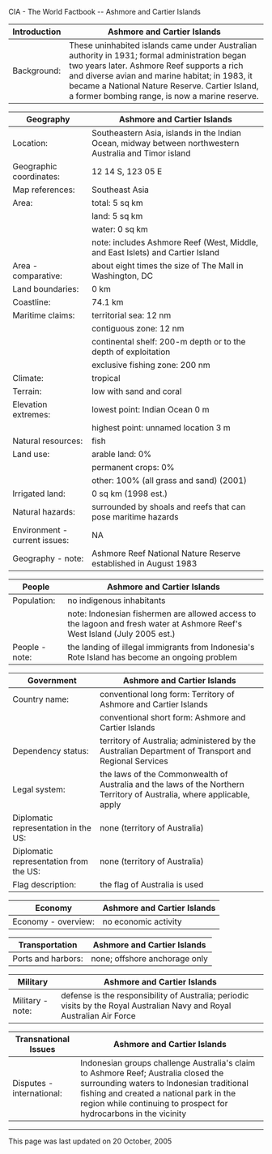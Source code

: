 CIA - The World Factbook -- Ashmore and Cartier Islands

| Introduction | Ashmore and Cartier Islands |
| --- | --- |
| Background: | These uninhabited islands came under Australian authority in 1931; formal administration began two years later. Ashmore Reef supports a rich and diverse avian and marine habitat; in 1983, it became a National Nature Reserve. Cartier Island, a former bombing range, is now a marine reserve. |

| Geography | Ashmore and Cartier Islands |
| --- | --- |
| Location: | Southeastern Asia, islands in the Indian Ocean, midway between northwestern Australia and Timor island |
| Geographic coordinates: | 12 14 S, 123 05 E |
| Map references: | Southeast Asia |
| Area: | total: 5 sq km |
| | land: 5 sq km |
| | water: 0 sq km |
| | note: includes Ashmore Reef (West, Middle, and East Islets) and Cartier Island |
| Area - comparative: | about eight times the size of The Mall in Washington, DC |
| Land boundaries: | 0 km |
| Coastline: | 74.1 km |
| Maritime claims: | territorial sea: 12 nm |
| | contiguous zone: 12 nm |
| | continental shelf: 200-m depth or to the depth of exploitation |
| | exclusive fishing zone: 200 nm |
| Climate: | tropical |
| Terrain: | low with sand and coral |
| Elevation extremes: | lowest point: Indian Ocean 0 m |
| | highest point: unnamed location 3 m |
| Natural resources: | fish |
| Land use: | arable land: 0% |
| | permanent crops: 0% |
| | other: 100% (all grass and sand) (2001) |
| Irrigated land: | 0 sq km (1998 est.) |
| Natural hazards: | surrounded by shoals and reefs that can pose maritime hazards |
| Environment - current issues: | NA |
| Geography - note: | Ashmore Reef National Nature Reserve established in August 1983 |

| People | Ashmore and Cartier Islands |
| --- | --- |
| Population: | no indigenous inhabitants |
| | note: Indonesian fishermen are allowed access to the lagoon and fresh water at Ashmore Reef's West Island (July 2005 est.) |
| People - note: | the landing of illegal immigrants from Indonesia's Rote Island has become an ongoing problem |

| Government | Ashmore and Cartier Islands |
| --- | --- |
| Country name: | conventional long form: Territory of Ashmore and Cartier Islands |
| | conventional short form: Ashmore and Cartier Islands |
| Dependency status: | territory of Australia; administered by the Australian Department of Transport and Regional Services |
| Legal system: | the laws of the Commonwealth of Australia and the laws of the Northern Territory of Australia, where applicable, apply |
| Diplomatic representation in the US: | none (territory of Australia) |
| Diplomatic representation from the US: | none (territory of Australia) |
| Flag description: | the flag of Australia is used |

| Economy | Ashmore and Cartier Islands |
| --- | --- |
| Economy - overview: | no economic activity |

| Transportation | Ashmore and Cartier Islands |
| --- | --- |
| Ports and harbors: | none; offshore anchorage only |

| Military | Ashmore and Cartier Islands |
| --- | --- |
| Military - note: | defense is the responsibility of Australia; periodic visits by the Royal Australian Navy and Royal Australian Air Force |

| Transnational Issues | Ashmore and Cartier Islands |
| --- | --- |
| Disputes - international: | Indonesian groups challenge Australia's claim to Ashmore Reef; Australia closed the surrounding waters to Indonesian traditional fishing and created a national park in the region while continuing to prospect for hydrocarbons in the vicinity |

---
This page was last updated on 20 October, 2005                       